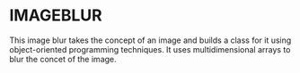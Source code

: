 # IMAGEBLUR

This image blur takes the concept of an image and builds a class for it using object-oriented programming techniques. It uses multidimensional arrays to blur the concet of the image.
